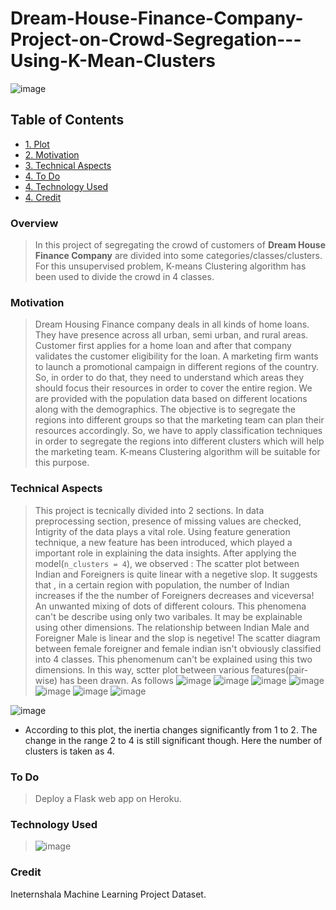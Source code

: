 # Dream-House-Finance-Company-Project-on-Crowd-Segregation---Using-K-Mean-Clusters
![image](https://user-images.githubusercontent.com/66888595/113574403-a88c4780-9639-11eb-8a18-baeaf2946668.png)

## Table of Contents
<ul>
  <li>
    <a href="#Overview">
      <span>1. Plot</span>
    </a>
  </li>

  <li>
    <a href="#Motivation">
      <span>2. Motivation</span>
    </a>
  </li>
  
  <li>
    <a href="#Aspects">
      <span>3. Technical Aspects</span>
    </a>
  </li>
  <li>
    <a href="#To">
      <span>4. To Do</span>
    </a>
  </li>
  
  <li>
    <a href="#Tech">
      <span>4. Technology Used</span>
    </a>
  </li>
  <li>
    <a href="#Credit">
      <span>4. Credit</span>
    </a>
  </li>
  
 </ul>


<h3>
  <span id="Overview">Overview</span>
</h3>

> In this project of segregating the crowd of customers of **Dream House Finance Company** are divided into some categories/classes/clusters. For this unsupervised problem, K-means Clustering algorithm has been used to divide the crowd in 4 classes.


<h3>
  <span id="Motivation">Motivation</span>
</h3>

> Dream Housing Finance company deals in all kinds of home loans. They have presence across all urban, semi urban, and rural areas. Customer first applies for a home loan and after that company validates the customer eligibility for the loan. A marketing firm wants to launch a promotional campaign in different regions of the country. So, in order to do that, they need to understand which areas they should focus their resources in order to cover the entire region. We are provided with the population data based on different locations along with the demographics. The objective is to segregate the regions into different groups so that the marketing team can plan their resources accordingly. So, we have to apply classification techniques in order to segregate the regions into different clusters which will help the marketing team. K-means Clustering algorithm will be suitable for this purpose.


<h3>
  <span id="Aspects">Technical Aspects</span>
</h3>

> This project is tecnically divided  into 2 sections. In data preprocessing section, presence of missing values are checked, Intigrity of the data plays a vital role. Using feature generation technique, a new feature has been introduced, which played a important role in explaining the data insights. After applying the model(`n_clusters = 4`), we observed :
>  The scatter plot between Indian and Foreigners is quite linear with a negetive slop. It suggests that , in a certain region with population, the number of Indian increases if the the number of Foreigners decreases and viceversa!
>  An unwanted mixing of dots of different colours. This phenomena can't be describe using only two varibales. It may be explainable using other dimensions.
>  The relationship between Indian Male and Foreigner Male is linear and the slop is negetive!
>  The scatter diagram between female foreigner and female indian isn't obviously classified into 4 classes. This phenomenum can't be explained using this two dimensions.
>  In this way, sctter plot between various features(pair-wise) has been drawn. As follows
![image](https://user-images.githubusercontent.com/66888595/113573592-15064700-9638-11eb-8d4b-ddae48d44b83.png)
![image](https://user-images.githubusercontent.com/66888595/113573612-19326480-9638-11eb-9af3-6da94ce6c153.png)
![image](https://user-images.githubusercontent.com/66888595/113573624-1fc0dc00-9638-11eb-9d39-0f39d55e7035.png)
![image](https://user-images.githubusercontent.com/66888595/113573637-24859000-9638-11eb-91cd-5a260a8bfa81.png)
![image](https://user-images.githubusercontent.com/66888595/113573644-28b1ad80-9638-11eb-9c5f-30e2c1bfbe80.png)
![image](https://user-images.githubusercontent.com/66888595/113573653-2d766180-9638-11eb-82d1-e7fad47eabaf.png)
![image](https://user-images.githubusercontent.com/66888595/113573667-323b1580-9638-11eb-9776-e330872bc330.png)



![image](https://user-images.githubusercontent.com/66888595/113573530-f1db9780-9637-11eb-9e10-ca7a02e665cf.png)
* According to this plot, the inertia changes significantly from 1 to 2. The change in the range 2 to 4 is still significant though. Here the number of clusters is taken as 4.



<h3>
  <span id="To">To Do</span>
</h3>

> Deploy a Flask web app on Heroku.

<h3>
  <span id="Tech">Technology Used</span>
</h3>

> ![image](https://user-images.githubusercontent.com/66888595/113574097-09ffe680-9639-11eb-9fd6-a085c4cfbbfc.png)


<h3>
  <span id="Credit">Credit</span>
</h3>

Ineternshala Machine Learning Project Dataset.
